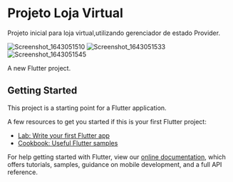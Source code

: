 # Projeto Loja Virtual

Projeto inicial para loja virtual,utilizando gerenciador de estado Provider.

![Screenshot_1643051510](https://user-images.githubusercontent.com/98062365/150849030-45a9aaf8-5f5a-4cd7-8e9d-ad584ea9e249.png)
![Screenshot_1643051533](https://user-images.githubusercontent.com/98062365/150849042-69f5dc14-5271-4ca6-967b-4ce6e41181be.png)
![Screenshot_1643051545](https://user-images.githubusercontent.com/98062365/150849065-6707ef19-9144-49c7-aff7-48c838408c61.png)

A new Flutter project.

## Getting Started

This project is a starting point for a Flutter application.

A few resources to get you started if this is your first Flutter project:

- [Lab: Write your first Flutter app](https://flutter.dev/docs/get-started/codelab)
- [Cookbook: Useful Flutter samples](https://flutter.dev/docs/cookbook)

For help getting started with Flutter, view our
[online documentation](https://flutter.dev/docs), which offers tutorials,
samples, guidance on mobile development, and a full API reference.
